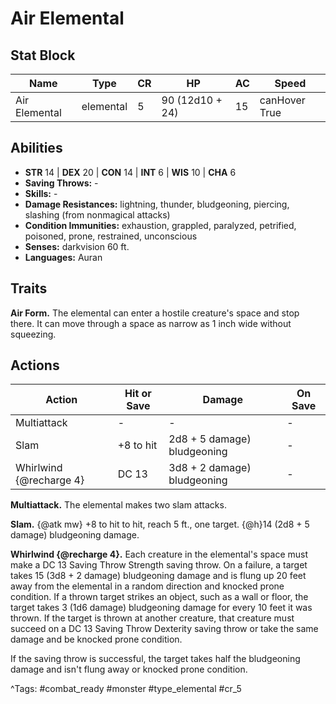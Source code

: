 # Air Elemental

## Stat Block

| Name | Type | CR | HP | AC | Speed |
|------|------|----|----|----|-------|
| Air Elemental | elemental | 5 | 90 (12d10 + 24) | 15 | canHover True |

## Abilities

- **STR** 14 | **DEX** 20 | **CON** 14 | **INT** 6 | **WIS** 10 | **CHA** 6
- **Saving Throws:** -  
- **Skills:** -  
- **Damage Resistances:** lightning, thunder, bludgeoning, piercing, slashing (from nonmagical attacks)  
- **Condition Immunities:** exhaustion, grappled, paralyzed, petrified, poisoned, prone, restrained, unconscious  
- **Senses:** darkvision 60 ft.  
- **Languages:** Auran

## Traits

**Air Form.** The elemental can enter a hostile creature's space and stop there. It can move through a space as narrow as 1 inch wide without squeezing.


## Actions

| Action | Hit or Save | Damage | On Save |
|--------|--------------|--------|----------|
| Multiattack | - | - | - |
| Slam | +8 to hit | 2d8 + 5 damage) bludgeoning | - |
| Whirlwind {@recharge 4} | DC 13 | 3d8 + 2 damage) bludgeoning | - |

**Multiattack.** The elemental makes two slam attacks.

**Slam.** {@atk mw} +8 to hit to hit, reach 5 ft., one target. {@h}14 (2d8 + 5 damage) bludgeoning damage.

**Whirlwind {@recharge 4}.** Each creature in the elemental's space must make a DC 13 Saving Throw Strength saving throw. On a failure, a target takes 15 (3d8 + 2 damage) bludgeoning damage and is flung up 20 feet away from the elemental in a random direction and knocked prone condition. If a thrown target strikes an object, such as a wall or floor, the target takes 3 (1d6 damage) bludgeoning damage for every 10 feet it was thrown. If the target is thrown at another creature, that creature must succeed on a DC 13 Saving Throw Dexterity saving throw or take the same damage and be knocked prone condition.

If the saving throw is successful, the target takes half the bludgeoning damage and isn't flung away or knocked prone condition.


^Tags: #combat_ready #monster #type_elemental #cr_5
